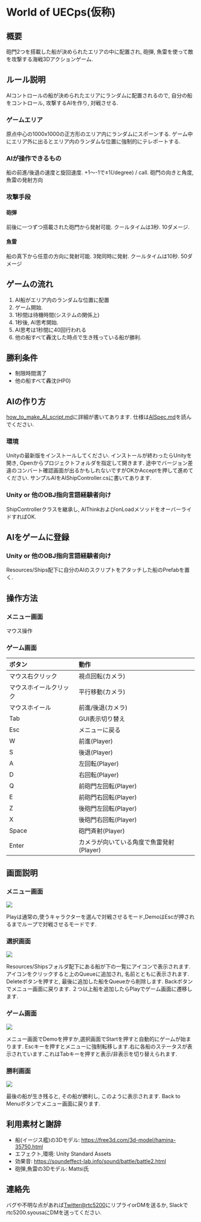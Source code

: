 # World of UECps(仮称)
## 概要
 砲門2つを搭載した船が決められたエリアの中に配置され, 砲弾, 魚雷を使って敵を攻撃する海戦3Dアクションゲーム.
## ルール説明
 AIコントロールの船が決められたエリアにランダムに配置されるので, 自分の船をコントロール, 攻撃するAIを作り, 対戦させる. 
### ゲームエリア
 原点中心の1000x1000の正方形のエリア内にランダムにスポーンする. ゲーム中にエリア外に出るとエリア内のランダムな位置に強制的にテレポートする.
### AIが操作できるもの
 船の前進/後退の速度と旋回速度. +1～-1で±1(/degree) / call. 砲門の向きと角度, 魚雷の発射方向
### 攻撃手段
#### 砲弾
 前後に一つずつ搭載された砲門から発射可能. クールタイムは3秒. 10ダメージ.
#### 魚雷
 船の真下から任意の方向に発射可能. 3発同時に発射. クールタイムは10秒. 50ダメージ
## ゲームの流れ

1. AI船がエリア内のランダムな位置に配置
2. ゲーム開始.
3. 1秒間は待機時間(システムの関係上)
4. 1秒後, AI思考開始.
5. AI思考は1秒間に40回行われる
6. 他の船すべて轟沈した時点で生き残っている船が勝利.

## 勝利条件

* 制限時間満了
* 他の船すべて轟沈(HP0)

## AIの作り方
[how_to_make_AI_script.md](how_to_make_AI_script.md)に詳細が書いてあります. 仕様は[AISpec.md](AISpec.md)を読んでください.
### 環境
Unityの最新版をインストールしてください. インストールが終わったらUnityを開き, Openからプロジェクトフォルダを指定して開きます. 途中でバージョン差違のコンバート確認画面が出るかもしれないですがOKかAcceptを押して進めてください.
サンプルAIをAIShipController.csに書いてあります.
### Unity or 他のOBJ指向言語経験者向け
 ShipControllerクラスを継承し, AIThinkおよびonLoadメソッドをオーバーライドすればOK.

## AIをゲームに登録
### Unity or 他のOBJ指向言語経験者向け
 Resources/Ships配下に自分のAIのスクリプトをアタッチした船のPrefabを置く.
## 操作方法
### メニュー画面
 マウス操作
### ゲーム画面

|ボタン|動作|
|:-|:-|
|マウス右クリック|視点回転(カメラ)|
|マウスホイールクリック|平行移動(カメラ)|
|マウスホイール|前進/後退(カメラ)|
|Tab|GUI表示切り替え|
|Esc|メニューに戻る|
|W|前進(Player)|
|S|後退(Player)|
|A|左回転(Player)|
|D|右回転(Player)|
|Q|前砲門左回転(Player)|
|E|前砲門右回転(Player)|
|Z|後砲門左回転(Player)|
|X|後砲門右回転(Player)|
|Space|砲門斉射(Player)|
|Enter|カメラが向いている角度で魚雷発射(Player)|

## 画面説明
### メニュー画面

![](doc/scr_menu.png)

Playは通常の,使うキャラクターを選んで対戦させるモード,DemoはEscが押されるまでループで対戦させるモードです.

### 選択画面

![](doc/scr_sel.png)

Resources/Shipsフォルダ配下にある船が下の一覧にアイコンで表示されます. アイコンをクリックすると上のQueueに追加され, 名前とともに表示されます. Deleteボタンを押すと, 最後に追加した船をQueueから削除します. Backボタンでメニュー画面に戻ります. ２つ以上船を追加したらPlayでゲーム画面に遷移します.
### ゲーム画面

![](doc/scr_game.png)

メニュー画面でDemoを押すか,選択画面でStartを押すと自動的にゲームが始まります. Escキーを押すとメニューに強制転移します.右に各船のステータスが表示されています.これはTabキーを押すと表示/非表示を切り替えられます.

### 勝利画面

![](doc/scr_win.png)

最後の船が生き残ると, その船が勝利し, このように表示されます. Back to Menuボタンでメニュー画面に戻ります.

## 利用素材と謝辞
* 船(イージス艦)の3Dモデル: https://free3d.com/3d-model/hamina-35750.html
* エフェクト,環境: Unity Standard Assets
* 効果音: https://soundeffect-lab.info/sound/battle/battle2.html
* 砲弾,魚雷の3Dモデル: Mattsi氏

## 連絡先
バグや不明な点があれば[Twitter@rtc5200](https://twitter.com/rtc5200)にリプライorDMを送るか, Slackでrtc5200.syousaにDMを送ってください. 